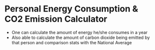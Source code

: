 # Personal Energy Consumption &amp; CO2 Emission Calculator
- One can calculate the amount of energy he/she consumes in a year
- Also able to calculate the amount of carbon dioxide being emitted by that person and comparison stats with the National Average
